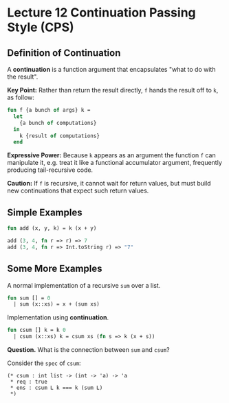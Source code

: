 # Lecture 12 Continuation Passing Style (CPS)

## Definition of Continuation

A __continuation__ is a function argument that encapsulates "what to do with the result".

__Key Point:__ Rather than return the result directly, `f` hands the result off to `k`, as follow:

```sml
fun f {a bunch of args} k =
  let
    {a bunch of computations}
  in
    k {result of computations}
  end
```

__Expressive Power:__ Because `k` appears as an argument the function `f` can manipulate it, e.g. treat it like a functional accumulator argument, frequently producing tail-recursive code.

__Caution:__ If `f` is recursive, it cannot wait for return values, but must build new continuations that expect such return values.

## Simple Examples

```sml
fun add (x, y, k) = k (x + y)

add (3, 4, fn r => r) => 7
add (3, 4, fn r => Int.toString r) => "7"
```

## Some More Examples

A normal implementation of a recursive `sum` over a list.

```sml
fun sum [] = 0
  | sum (x::xs) = x + (sum xs)
```

Implementation using __continuation__.

```sml
fun csum [] k = k 0
  | csum (x::xs) k = csum xs (fn s => k (x + s))
```

__Question.__ What is the connection between `sum` and `csum`?

Consider the `spec` of `csum`:

```
(* csum : int list -> (int -> 'a) -> 'a
 * req : true
 * ens : csum L k === k (sum L)
 *)
```

